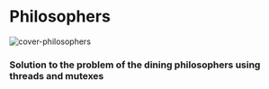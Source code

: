 # Philosophers
![cover-philosophers](https://github.com/user-attachments/assets/88b52f9a-52af-4d21-814e-07099cd96168)

### Solution to the problem of the dining philosophers using threads and mutexes
